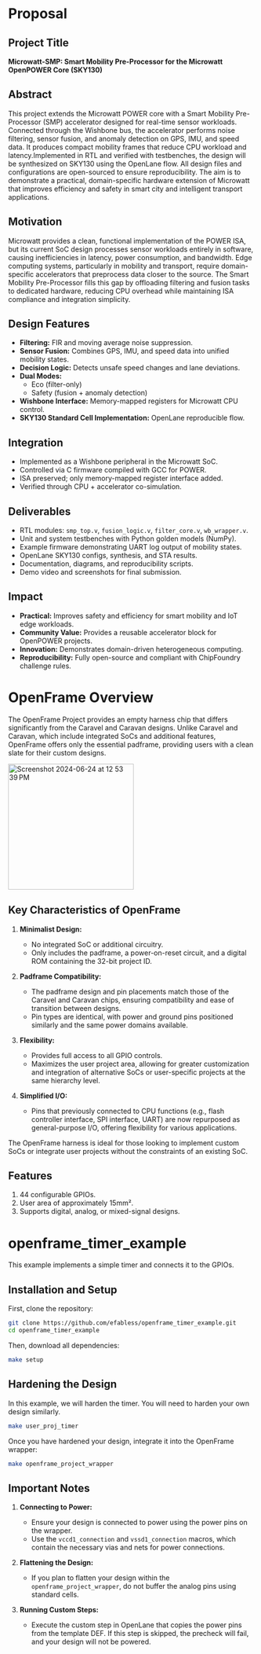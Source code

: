 # Proposal

## Project Title
**Microwatt-SMP: Smart Mobility Pre-Processor for the Microwatt OpenPOWER Core (SKY130)**

## Abstract
This project extends the Microwatt POWER core with a Smart Mobility Pre-Processor (SMP) accelerator designed for real-time sensor workloads. Connected through the Wishbone bus, the accelerator performs noise filtering, sensor fusion, and anomaly detection on GPS, IMU, and speed data. It produces compact mobility frames that reduce CPU workload and latency.Implemented in RTL and verified with testbenches, the design will be synthesized on SKY130 using the OpenLane flow. All design files and configurations are open-sourced to ensure reproducibility. The aim is to demonstrate a practical, domain-specific hardware extension of Microwatt that improves efficiency and safety in smart city and intelligent transport applications.

## Motivation
Microwatt provides a clean, functional implementation of the POWER ISA, but its current SoC design processes sensor workloads entirely in software, causing inefficiencies in latency, power consumption, and bandwidth. Edge computing systems, particularly in mobility and transport, require domain-specific accelerators that preprocess data closer to the source. The Smart Mobility Pre-Processor fills this gap by offloading filtering and fusion tasks to dedicated hardware, reducing CPU overhead while maintaining ISA compliance and integration simplicity.

## Design Features
- **Filtering:** FIR and moving average noise suppression.
- **Sensor Fusion:** Combines GPS, IMU, and speed data into unified mobility states.
- **Decision Logic:** Detects unsafe speed changes and lane deviations.
- **Dual Modes:** 
  - Eco (filter-only)
  - Safety (fusion + anomaly detection)
- **Wishbone Interface:** Memory-mapped registers for Microwatt CPU control.
- **SKY130 Standard Cell Implementation:** OpenLane reproducible flow.

## Integration
- Implemented as a Wishbone peripheral in the Microwatt SoC.
- Controlled via C firmware compiled with GCC for POWER.
- ISA preserved; only memory-mapped register interface added.
- Verified through CPU + accelerator co-simulation.

## Deliverables
- RTL modules: `smp_top.v`, `fusion_logic.v`, `filter_core.v`, `wb_wrapper.v`.
- Unit and system testbenches with Python golden models (NumPy).
- Example firmware demonstrating UART log output of mobility states.
- OpenLane SKY130 configs, synthesis, and STA results.
- Documentation, diagrams, and reproducibility scripts.
- Demo video and screenshots for final submission.

## Impact
- **Practical:** Improves safety and efficiency for smart mobility and IoT edge workloads.
- **Community Value:** Provides a reusable accelerator block for OpenPOWER projects.
- **Innovation:** Demonstrates domain-driven heterogeneous computing.
- **Reproducibility:** Fully open-source and compliant with ChipFoundry challenge rules.

# OpenFrame Overview

The OpenFrame Project provides an empty harness chip that differs significantly from the Caravel and Caravan designs. Unlike Caravel and Caravan, which include integrated SoCs and additional features, OpenFrame offers only the essential padframe, providing users with a clean slate for their custom designs.

<img width="256" alt="Screenshot 2024-06-24 at 12 53 39 PM" src="https://github.com/efabless/openframe_timer_example/assets/67271180/ff58b58b-b9c8-4d5e-b9bc-bf344355fa80">

## Key Characteristics of OpenFrame

1. **Minimalist Design:** 
   - No integrated SoC or additional circuitry.
   - Only includes the padframe, a power-on-reset circuit, and a digital ROM containing the 32-bit project ID.

2. **Padframe Compatibility:**
   - The padframe design and pin placements match those of the Caravel and Caravan chips, ensuring compatibility and ease of transition between designs.
   - Pin types are identical, with power and ground pins positioned similarly and the same power domains available.

3. **Flexibility:**
   - Provides full access to all GPIO controls.
   - Maximizes the user project area, allowing for greater customization and integration of alternative SoCs or user-specific projects at the same hierarchy level.

4. **Simplified I/O:**
   - Pins that previously connected to CPU functions (e.g., flash controller interface, SPI interface, UART) are now repurposed as general-purpose I/O, offering flexibility for various applications.

The OpenFrame harness is ideal for those looking to implement custom SoCs or integrate user projects without the constraints of an existing SoC.

## Features

1. 44 configurable GPIOs.
2. User area of approximately 15mm².
3. Supports digital, analog, or mixed-signal designs.

# openframe_timer_example

This example implements a simple timer and connects it to the GPIOs.

## Installation and Setup

First, clone the repository:

```bash
git clone https://github.com/efabless/openframe_timer_example.git
cd openframe_timer_example
```

Then, download all dependencies:

```bash
make setup
```

## Hardening the Design

In this example, we will harden the timer. You will need to harden your own design similarly.

```bash
make user_proj_timer
```

Once you have hardened your design, integrate it into the OpenFrame wrapper:

```bash
make openframe_project_wrapper
```

## Important Notes

1. **Connecting to Power:**
   - Ensure your design is connected to power using the power pins on the wrapper.
   - Use the `vccd1_connection` and `vssd1_connection` macros, which contain the necessary vias and nets for power connections.

2. **Flattening the Design:**
   - If you plan to flatten your design within the `openframe_project_wrapper`, do not buffer the analog pins using standard cells.

3. **Running Custom Steps:**
   - Execute the custom step in OpenLane that copies the power pins from the template DEF. If this step is skipped, the precheck will fail, and your design will not be powered.
